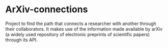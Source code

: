 # ArXiv-connections

Project to find the path that connects a researcher with another through their collaborators. 
It makes use of the information made available by arXiv (a widely used repository of electronic 
preprints of scientific papers) through its API.
